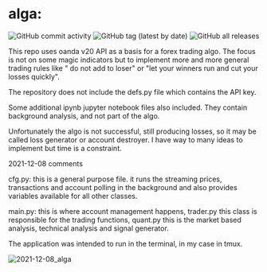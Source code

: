 # alga: 

![GitHub commit activity](https://img.shields.io/github/commit-activity/w/johnifx/alga) ![GitHub tag (latest by date)](https://img.shields.io/github/v/tag/johnifx/alga) ![GitHub all releases](https://img.shields.io/github/downloads/johnifx/alga/total)

This repo uses oanda v20 API as a basis for a forex trading algo. The focus is not on some magic indicators but to implement more and more general trading rules like " do not add to loser" or "let your winners run and cut your losses quickly".

The repository does not include the defs.py file which contains the API key.

Some additional ipynb jupyter notebook files also included. They contain background analysis, and not part of the algo.

Unfortunately the algo is not successful, still producing losses, so it may be called loss generator or account destroyer.  I have way to many ideas to implement but time is a constraint.

2021-12-08 comments

cfg.py: this is a general purpose file. it runs the streaming prices, transactions and account polling in the background and also provides variables available for all other classes.

main.py: this is where account management happens, trader.py this class is responsible for the trading functions, quant.py this is the market based analysis, technical analysis and signal generator.

The application was intended to run in the terminal, in my case in tmux.


![2021-12-08_alga](https://user-images.githubusercontent.com/70256142/145249113-bd38e462-3294-41a2-86ae-fa0a97743b0b.PNG)
